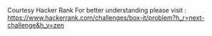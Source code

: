 Courtesy Hacker Rank
For better understanding please visit : https://www.hackerrank.com/challenges/box-it/problem?h_r=next-challenge&h_v=zen

